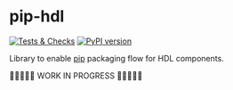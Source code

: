 # pip-hdl

[![Tests & Checks](https://github.com/esynr3z/pip-hdl/actions/workflows/test.yml/badge.svg)](https://github.com/esynr3z/pip-hdl/actions/workflows/test.yml)
[![PyPI version](https://badge.fury.io/py/pip-hdl.svg)](https://badge.fury.io/py/pip-hdl)

Library to enable [pip](https://pip.pypa.io/en/stable/) packaging flow for HDL components.

🚧🚧🚧🚧🚧 WORK IN PROGRESS 🚧🚧🚧🚧🚧
